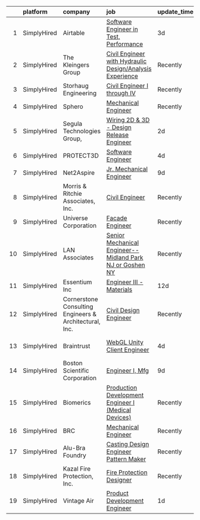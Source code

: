 

|    | platform    | company                                                | job                                                                                                                                                              | update_time   | location          |
|---:|:------------|:-------------------------------------------------------|:-----------------------------------------------------------------------------------------------------------------------------------------------------------------|:--------------|:------------------|
|  1 | SimplyHired | Airtable                                               | [Software Engineer in Test, Performance](https://www.simplyhired.com/job/tph5ORUzW9VyaWsgDD1tiId9FzQASSuQMV_zPyb2DVZOOAvjIo-Rdg?q=3d+engineer)                   | 3d            | San Francisco, CA |
|  2 | SimplyHired | The Kleingers Group                                    | [Civil Engineer with Hydraulic Design/Analysis Experience](https://www.simplyhired.com/job/AgfCe7lV1639etNRyxlGCkM0ZJkA22mPMSoPFgo9ZlMc46yZE9_Yeg?q=3d+engineer) | Recently      | West Chester, OH  |
|  3 | SimplyHired | Storhaug Engineering                                   | [Civil Engineer I through IV](https://www.simplyhired.com/job/D3fF5bBOG5teMf4pQssyitQouJVBSr7vwxsZh-fF5GW_Jix7BxR_ig?q=3d+engineer)                              | Recently      | Spokane, WA       |
|  4 | SimplyHired | Sphero                                                 | [Mechanical Engineer](https://www.simplyhired.com/job/7GrsrG3AxLWljmy7KM15LujonY9ecONAdCXEaeVaBKb4Mm85kXeN0w?q=3d+engineer)                                      | Recently      | Remote            |
|  5 | SimplyHired | Segula Technologies Group,                             | [Wiring 2D & 3D - Design Release Engineer](https://www.simplyhired.com/job/o3_uhO_brEZ8lT4G6rIci4IQN7IPkQGTytLOkdMYl3_kuPqk2Dp_2w?q=3d+engineer)                 | 2d            | Auburn Hills, MI  |
|  6 | SimplyHired | PROTECT3D                                              | [Software Engineer](https://www.simplyhired.com/job/6BGnpNZMSE3Uwha0uy7AdoxQTNwMMfhZG9YaaLLay_F-wMsVXa3mig?q=3d+engineer)                                        | 4d            | Remote            |
|  7 | SimplyHired | Net2Aspire                                             | [Jr. Mechanical Engineer](https://www.simplyhired.com/job/s8lbJnEODjbBVbElP4Wy2xZ_aGAb-YGfdSn_irdOnJfzpKUnn8w9GA?q=3d+engineer)                                  | 9d            | Remote            |
|  8 | SimplyHired | Morris & Ritchie Associates, Inc.                      | [Civil Engineer](https://www.simplyhired.com/job/ihPHrafOVUvFd3KWsK_CeR9spj3TEmth34PDesVFHCbzX5n2pcBGog?q=3d+engineer)                                           | Recently      | Towson, MD        |
|  9 | SimplyHired | Universe Corporation                                   | [Facade Engineer](https://www.simplyhired.com/job/ClzruATpfdVctiJFWEkn1hUPOWVQN4XFlKY5kus2nR4jESyxSd70LQ?q=3d+engineer)                                          | Recently      | Bridgeton, MO     |
| 10 | SimplyHired | LAN Associates                                         | [Senior Mechanical Engineer--Midland Park NJ or Goshen NY](https://www.simplyhired.com/job/eIgPBHq2K80oFyFF-xbboGUgtZjQ3GhAeMaVvPwxbhpsQ9eIcKqEPQ?q=3d+engineer) | Recently      | New Jersey        |
| 11 | SimplyHired | Essentium Inc                                          | [Engineer III -Materials](https://www.simplyhired.com/job/HfnlA7uMI0KhdFrD6ZN2FGzbF_h47Bag6WfROot-9gXr0X06990kaQ?q=3d+engineer)                                  | 12d           | Pflugerville, TX  |
| 12 | SimplyHired | Cornerstone Consulting Engineers & Architectural, Inc. | [Civil Design Engineer](https://www.simplyhired.com/job/ccG7VsJIO12l84Sd7KkrZ4yaIb86NnFGOzLMHRWqyQIrjy5lEdHO_A?q=3d+engineer)                                    | Recently      | Allentown, PA     |
| 13 | SimplyHired | Braintrust                                             | [WebGL Unity Client Engineer](https://www.simplyhired.com/job/D_DLkMdPlcAt8Ij3-pGGauYi8U5EZDnO5f7r2YW2iL7tjh3QLUFQsw?q=3d+engineer)                              | 4d            | San Francisco, CA |
| 14 | SimplyHired | Boston Scientific Corporation                          | [Engineer I, Mfg](https://www.simplyhired.com/job/itfcqW2P0t4mf4vxrsN3XZy-WSXx_3awIex23NgOWyVVbgv-ys55qw?q=3d+engineer)                                          | 9d            | Dorado, PR        |
| 15 | SimplyHired | Biomerics                                              | [Production Development Engineer I (Medical Devices)](https://www.simplyhired.com/job/QPQ0aVdZzJax1i8PcrYl3lmarz9fzLl601pgyJUh5BMUPt31riygUw?q=3d+engineer)      | Recently      | Athens, TX        |
| 16 | SimplyHired | BRC                                                    | [Mechanical Engineer](https://www.simplyhired.com/job/Ae78T_nAQ7wFxhswsDy-WhF2neDU2MoK3PGjGmE22DET_csMtR9PwA?q=3d+engineer)                                      | Recently      | San Antonio, TX   |
| 17 | SimplyHired | Alu-Bra Foundry                                        | [Casting Design Engineer Pattern Maker](https://www.simplyhired.com/job/TzYMDDMU7fjfW8p4NdJ46tbgFBHIkZ0p6VayBxImi0C1Xd0fKYeyoQ?q=3d+engineer)                    | Recently      | Bensenville, IL   |
| 18 | SimplyHired | Kazal Fire Protection, Inc.                            | [Fire Protection Designer](https://www.simplyhired.com/job/Q1dex7tsETJdCpyGTi2pJ3hAmarCmHZ8pckYRk6idfy2Qmg3shUp5g?q=3d+engineer)                                 | Recently      | Tucson, AZ        |
| 19 | SimplyHired | Vintage Air                                            | [Product Development Engineer](https://www.simplyhired.com/job/kcdXj-X1uWsK-yVfcxce4GYJltHo_o-JVq2aJ06rUM2DRNKMSxONGg?q=3d+engineer)                             | 1d            | San Antonio, TX   |
